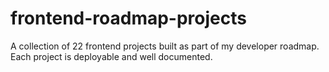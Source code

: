 # frontend-roadmap-projects
A collection of 22 frontend projects built as part of my developer roadmap. Each project is deployable and well documented.
